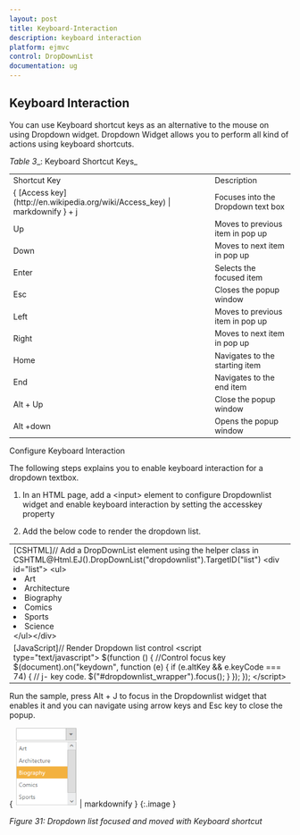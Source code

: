```yaml
---
layout: post
title: Keyboard-Interaction
description: keyboard interaction
platform: ejmvc
control: DropDownList
documentation: ug
---
```


## Keyboard Interaction

You can use Keyboard shortcut keys as an alternative to the mouse on using Dropdown widget. Dropdown Widget allows you to perform all kind of actions using keyboard shortcuts.

_Table_ _3__: Keyboard Shortcut Keys_

<table>
<tr>
<td>
Shortcut Key</td><td>
Description</td></tr>
<tr>
<td>
{ [Access key](http://en.wikipedia.org/wiki/Access_key) | markdownify } + j	</td><td>
Focuses into the Dropdown text box</td></tr>
<tr>
<td>
Up</td><td>
Moves to previous item in pop up</td></tr>
<tr>
<td>
Down</td><td>
Moves to next item in pop up</td></tr>
<tr>
<td>
Enter</td><td>
Selects the focused item</td></tr>
<tr>
<td>
Esc</td><td>
Closes the popup window</td></tr>
<tr>
<td>
Left </td><td>
Moves to previous item in pop up</td></tr>
<tr>
<td>
Right </td><td>
Moves to next item in pop up</td></tr>
<tr>
<td>
Home</td><td>
Navigates to the starting item </td></tr>
<tr>
<td>
End</td><td>
Navigates to the end item </td></tr>
<tr>
<td>
Alt + Up</td><td>
Close the popup window</td></tr>
<tr>
<td>
Alt +down </td><td>
Opens the popup window </td></tr>
</table>
Configure Keyboard Interaction

The following steps explains you to enable keyboard interaction for a dropdown textbox.

1. In an HTML page, add a &lt;input&gt; element to configure Dropdownlist widget and enable keyboard interaction by setting the accesskey property



1. Add the below code to render the dropdown list.



<table>
<tr>
<td>
[CSHTML]// Add a DropDownList element using the helper class in CSHTML@Html.EJ().DropDownList("dropdownlist").TargetID("list")           &lt;div id="list"&gt;    &lt;ul&gt;        <li>Art</li>        <li>Architecture</li>        <li>Biography</li>        <li>Comics</li>        <li>Sports</li>        <li>Science</li>    &lt;/ul&gt;&lt;/div&gt;</td></tr>
<tr>
<td>
[JavaScript]// Render Dropdown list control     &lt;script type="text/javascript"&gt;        $(function () {            //Control focus key            $(document).on("keydown", function (e) {                if (e.altKey && e.keyCode === 74) { // j- key code.                    $("#dropdownlist_wrapper").focus();                }            });                    });    &lt;/script&gt; </td></tr>
</table>




Run the sample, press Alt + J to focus in the Dropdownlist widget that enables it and you can navigate using arrow keys and Esc key to close the popup.


{ ![](Keyboard-Interaction_images/Keyboard-Interaction_img1.png) | markdownify }
{:.image }


_Figure 31: Dropdown list focused and moved with Keyboard shortcut_






